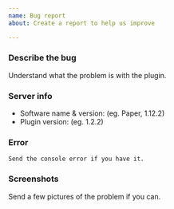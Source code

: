 ```yaml
---
name: Bug report
about: Create a report to help us improve

---
```


### Describe the bug
Understand what the problem is with the plugin.

### Server info
- Software name & version: (eg. Paper, 1.12.2)
- Plugin version: (eg. 1.2.2)

### Error
```
Send the console error if you have it.
```

### Screenshots
Send a few pictures of the problem if you can.
